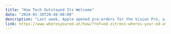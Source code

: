 ```yaml
---
title: "How Tech Outstayed Its Welcome"
date: "2024-01-30T20:48-08:00"
description: "Last week, Apple opened pre-orders for the Vision Pro, a $3500 “spatial computer” that is its first real “new” thing since the Apple Watch, and arguably its most notable release since the iPad or iPhone. Ming-Chi Kuo, one of the few truly reliable Apple analysts, estimates that the Vision Pro"
link: https://www.wheresyoured.at/how/?ref=ed-zitrons-wheres-your-ed-at-newsletter
---
```

